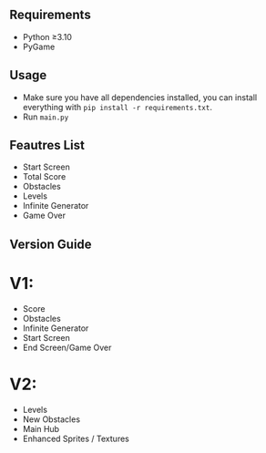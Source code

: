 ## Requirements

- Python ≥3.10
- PyGame

## Usage

- Make sure you have all dependencies installed, you can install everything with `pip install -r requirements.txt`.
- Run `main.py`

## Feautres List

- Start Screen
- Total Score
- Obstacles
- Levels
- Infinite Generator
- Game Over

## Version Guide

# V1:
 - Score
 - Obstacles
 - Infinite Generator
 - Start Screen
 - End Screen/Game Over


# V2:
 - Levels
 - New Obstacles
 - Main Hub
 - Enhanced Sprites / Textures
